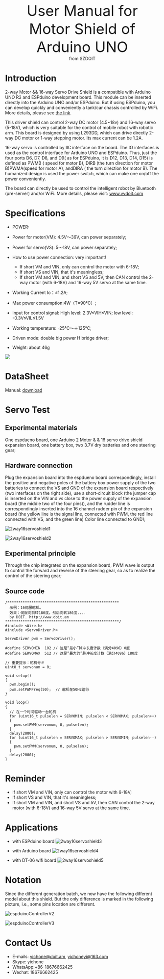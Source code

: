 <center> <font size=10> User Manual for Motor Shield of Arduino UNO </font></center>

<center> from SZDOIT </center>




# Introduction

2-way Motor && 16-way Servo Drive Shield is a compatible with Arduino UNO R3 and ESPduino development board. This module can be inserted directly into the Arduino UNO and/or ESPduino. But if using ESPduino, you can develop quickly and conveniently a tank/car chassis controlled by WiFi. More details, please see [the link]([https://www.vvdoit.com/szdoit-2-channel-motor-%EF%BC%86-16-channel-servo-controller-expansion-board-servos-motors-control-module-drive-board-for-arduino-p2591823.html](https://www.vvdoit.com/szdoit-2-channel-motor-＆-16-channel-servo-controller-expansion-board-servos-motors-control-module-drive-board-for-arduino-p2591823.html)).

This driver shield can control 2-way DC motor (4.5~18v) and 16-way servo (5-18V),  which is very suitable for the control of mobile robot with robotic arm. This board is designed by using L293DD, which can drive directly 2-way DC motor or 1-way stepping motor. Its max current can be 1.2A.

16-way servo is controlled by IIC interface on the board.
The IO interfaces is used as the control interface for Arduino UNO and ESPduino. Thus, just the four ports D6, D7, D8, and D9( as for ESPduino, it is D12, D13, D14, D15) is defined as PWMB ( speed for motor B), DIRB (the turn direction for motor B)PWMA(speed for motor A), andDIRA ( the turn direction for motor B). The humanized design is used the power switch, which can make one on/off the power conveniently.

The board can directly be used to control the intelligent robot by Bluetooth (pre-server) and/or WiFi. More details, please visit:
 www.vvdoit.com

# Specifications

* POWER:
* Power for motor(VM): 4.5V～36V, can power separately;
* Power for servo(VS): 5～18V, can power separately;
* How to use power connection: very important!
  * If short VM and VIN, only can control the motor with 6-18V;
  * If short VS and VIN, that it's meaningless;
  * If short VM and VIN, and short VS and 5V, then CAN control the 2-way motor (with 6-18V) and 16-way 5V servo at the same time.

* Working Current Io：≤1.2A;
* Max power consumption:4W（T=90℃）;
* Input for control signal: High level: 2.3V≤VIH≤VIN; low level: -0.3V≤VIL≤1.5V
* Working temperature: -25℃～＋125℃;
* Driven mode: double big power H bridge driver;
* Weight: about 46g

![](https://ae01.alicdn.com/kf/HTB1XcdedOjQBKNjSZFnq6y_DpXaa.jpg)

# DataSheet

Manual: [download](https://github.com/SmartArduino/ESPboard/blob/master/DataSheetforMotorServo.pdf)

# Servo Test

## Experimental materials

One espdueno board, one Arduino 2 Motor &amp; &amp; 16 servo drive shield expansion board, one battery box, two 3.7V dry batteries and one steering gear;

## Hardware connection

Plug the expansion board into the espdueno board correspondingly, install the positive and negative poles of the battery box power supply of the two batteries to connect the VS and GND of the expansion board respectively (two interfaces on the right side), use a short-circuit block (the jumper cap is inserted on the VIN and vs close to the power supply of the expansion board (the middle two of the four pins)), and the rudder line is correspondingly inserted into the 16 channel rudder pin of the expansion board (the yellow line is the signal line, connected with PWM, the red line connected with VS, and the green line) Color line connected to GND);

![2way16servoshield1](2way16servoshield1.jpg)

![2way16servoshield2](2way16servoshield2.jpg)

## Experimental principle

Through the chip integrated on the expansion board, PWM wave is output to control the forward and reverse of the steering gear, so as to realize the control of the steering gear;

## Source code

```
/***************************************************
  示例：16伺服舵机。
  效果：伺服向前转180度，然后向转180度....
  by DOIT. http://www.doit.am
****************************************************/
#include <Wire.h>
#include <ServoDriver.h>

ServoDriver pwm = ServoDriver();

#define SERVOMIN  102 // 这是“最小”脉冲长度计数（满分4096）0度
#define SERVOMAX  512 // 这是“最大的”脉冲长度计数（满分4096）180度

// 重要提示：舵机号＃
uint8_t servonum = 0;

void setup()
{
  pwm.begin();
  pwm.setPWMFreq(50);  // 舵机在50Hz运行
}

void loop()
{
  // 在一个时间驱动一台舵机
  for (uint16_t pulselen = SERVOMIN; pulselen < SERVOMAX; pulselen++)
  {
    pwm.setPWM(servonum, 0, pulselen);
  }
  delay(2000);
  for (uint16_t pulselen = SERVOMAX; pulselen > SERVOMIN; pulselen--)
  {
    pwm.setPWM(servonum, 0, pulselen);
  }
  delay(2000);
}
```

# Reminder

- If short VM and VIN, only can control the motor with 6-18V;
- If short VS and VIN, that it's meaningless;
- If short VM and VIN, and short VS and 5V, then CAN control the 2-way motor (with 6-18V) and 16-way 5V servo at the same time.

# Applications

* with ESPduino board
![2way16servoshield3](2way16servoshield3.jpg)

* with Arduino board
![2way16servoshield4](2way16servoshield4.jpg)

* with DT-06 wifi board
![2way16servoshield5](2way16servoshield5.jpg)

# Notation

  Since the different generation batch, we now have the following different model about this shield. But the only difference is marked in the following picture, i.e., some pins location are different. 

![espduinoControllerV2](espduinoControllerV2.jpg)

![espduinoControllerV3](espduinoControllerV3.jpg)

# Contact Us

- E-mails: [yichone@doit.am](mailto:yichone@doit.am), [yichoneyi@163.com](mailto:yichoneyi@163.com)
- Skype: yichone
- WhatsApp:+86-18676662425
- Wechat: 18676662425